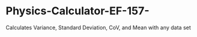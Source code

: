 # Physics-Calculator-EF-157-
Calculates Variance, Standard Deviation, CoV, and Mean with any data set
